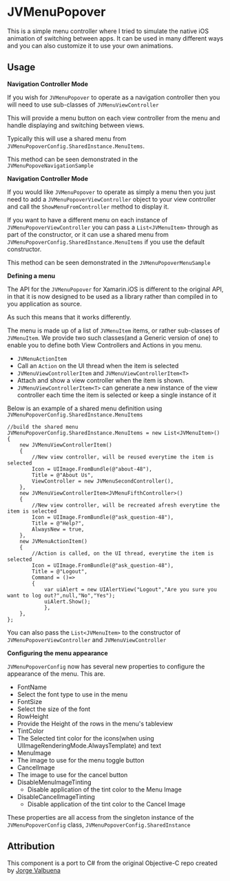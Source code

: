 # JVMenuPopover  

This is a simple menu controller where I tried to simulate the native iOS animation of switching between apps. It can be used in many different ways and you can also customize it to use your own animations.  
  
Usage  
----
  
**Navigation Controller Mode**  
  
If you wish for `JVMenuPopover` to operate as a navigation controller then you will need to use sub-classes of `JVMenuViewController`   
  
This will provide a menu button on each view controller from the menu and handle displaying and switching between views.  
  
Typically this will use a shared menu from `JVMenuPopoverConfig.SharedInstance.MenuItems`.  
  
This method can be seen demonstrated in the `JVMenuPopoveNavigationSample`  
  
**Navigation Controller Mode**  
  
If you would like `JVMenuPopover` to operate as simply a menu then you just need to add a `JVMenuPopoverViewController` object to your view controller and call the `ShowMenuFromController` method to display it.  
  
If you want to have a different menu on each instance of `JVMenuPopoverViewController` you can pass a `List<JVMenuItem>` through as part of the constructor, or it can use a shared menu from `JVMenuPopoverConfig.SharedInstance.MenuItems` if you use the default constructor.   
  
This method can be seen demonstrated in the `JVMenuPopoverMenuSample`  
  
**Defining a menu**  
  
The API for the `JVMenuPopover` for Xamarin.iOS is different to the original API, in that it is now designed to be used as a library rather than compiled in to you application as source.  
  
As such this means that it works differently.  
  
The menu is made up of a list of `JVMenuItem` items, or rather sub-classes of `JVMenuItem`.  We provide two such classes(and a Generic version of one) to enable you to define both View Controllers and Actions in you menu.  
  
 - `JVMenuActionItem`  
  - Call an `Action` on the UI thread when the item is selected  
 - `JVMenuViewControllerItem` and `JVMenuViewControllerItem<T>`  
  - Attach and show a view controller when the item is shown.  
  - `JVMenuViewControllerItem<T>` can generate a new instance of the view controller each time the item is selected or keep a single instance of it

Below is an example of a shared menu definition using `JVMenuPopoverConfig.SharedInstance.MenuItems`  
	
	//build the shared menu
	JVMenuPopoverConfig.SharedInstance.MenuItems = new List<JVMenuItem>()
	{
		new JVMenuViewControllerItem()
		{
			//New view controller, will be reused everytime the item is selected
			Icon = UIImage.FromBundle(@"about-48"),
			Title = @"About Us",
			ViewController = new JVMenuSecondController(),
		},
		new JVMenuViewControllerItem<JVMenuFifthController>()
		{
			//New view controller, will be recreated afresh everytime the item is selected
			Icon = UIImage.FromBundle(@"ask_question-48"),
			Title = @"Help?",
			AlwaysNew = true,
		},
		new JVMenuActionItem()
		{
			//Action is called, on the UI thread, everytime the item is selected
			Icon = UIImage.FromBundle(@"ask_question-48"),
			Title = @"Logout",
			Command = ()=>
			{
				var uiAlert = new UIAlertView("Logout","Are you sure you want to log out?",null,"No","Yes");
				uiAlert.Show();
				},
		},
	};

  
You can also pass the `List<JVMenuItem>` to the constructor of `JVMenuPopoverViewController` and `JVMenuViewController`  

**Configuring the menu appearance** 

`JVMenuPopoverConfig` now has several new properties to configure the appearance of the menu.  This are.  

- FontName   
 - Select the font type to use in the menu  
- FontSize  
 - Select the size of the font  
- RowHeight  
 - Provide the Height of the rows in the menu's tableview  
- TintColor  
 - The Selected tint color for the icons(when using UIImageRenderingMode.AlwaysTemplate) and text  
- MenuImage
 - The image to use for the menu toggle button
- CancelImage
 - The image to use for the cancel button
- DisableMenuImageTinting  
  - Disable application of the tint color to the Menu Image
- DisableCancelImageTinting  
  - Disable application of the tint color to the Cancel Image  

These properties are all access from the singleton instance of the `JVMenuPopoverConfig` class, `JVMenuPopoverConfig.SharedInstance`  
  
  
Attribution  
----
  
This component is a port to C# from the original Objective-C repo created by [Jorge Valbuena](https://github.com/JV17/JVMenuPopover)  
	
	
 

